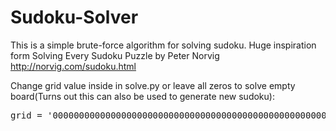 # Sudoku-Solver
This is a simple brute-force algorithm for solving sudoku.
Huge inspiration form Solving Every Sudoku Puzzle by Peter Norvig http://norvig.com/sudoku.html

Change grid value inside in solve.py or leave all zeros to solve empty board(Turns out this can also be used to generate new sudoku): 
 <pre>grid = '000000000000000000000000000000000000000000000000000000000000000000000000000000000' </pre>


